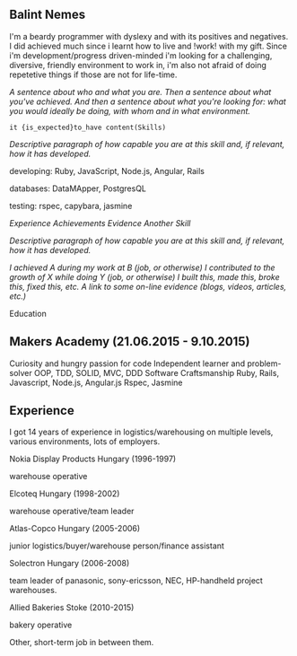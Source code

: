 Balint Nemes
------------

I'm a beardy programmer with dyslexy and with its positives and negatives. I did achieved much since i learnt how to live and !work! with my gift. Since i'm development/progress driven-minded i'm looking for a challenging, diversive, friendly environment to work in, i'm also not afraid of doing repetetive things if those are not for life-time.

_A sentence about who and what you are. Then a sentence about what you've achieved. And then a sentence about what you're looking for: what you would ideally be doing, with whom and in what environment._

```
it {is_expected}to_have content(Skills)
```

_Descriptive paragraph of how capable you are at this skill and, if relevant, how it has developed._

developing:
Ruby,
JavaScript,
Node.js,
Angular,
Rails

databases:
DataMApper,
PostgresQL

testing:
rspec,
capybara,
jasmine

_Experience_
_Achievements_
_Evidence_
_Another Skill_

_Descriptive paragraph of how capable you are at this skill and, if relevant, how it has developed._

_I achieved A during my work at B (job, or otherwise)_
_I contributed to the growth of X while doing Y (job, or otherwise)_
_I built this, made this, broke this, fixed this, etc._
_A link to some on-line evidence (blogs, videos, articles, etc.)_

Education

Makers Academy (21.06.2015 - 9.10.2015)
--------------

Curiosity and hungry passion for code
Independent learner and problem-solver
OOP, TDD, SOLID, MVC, DDD
Software Craftsmanship
Ruby, Rails, Javascript, Node.js, Angular.js
Rspec, Jasmine

Experience
----------

I got 14 years of experience in logistics/warehousing on multiple levels, various environments, lots of employers.

Nokia Display Products Hungary (1996-1997)

warehouse operative

Elcoteq Hungary (1998-2002)

warehouse operative/team leader

Atlas-Copco Hungary (2005-2006)

junior logistics/buyer/warehouse person/finance assistant

Solectron Hungary (2006-2008)

team leader of panasonic, sony-ericsson, NEC, HP-handheld project warehouses.

Allied Bakeries Stoke (2010-2015)

bakery operative

Other, short-term job in between them.
